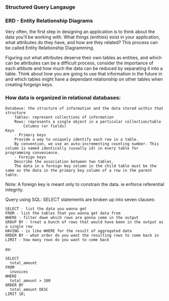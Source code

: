 
### Structured Query Langauge

### ERD - Entity Relationship Diagrams
  Very often, the first step in designing an application is to think about the data you'll be working with. What things (entities) exist in your application, what attributes do they have, and how are they related? This process can be called Entity Relationship Diagramming.
  
  Figuring out what attributes deserve their own tables as entities, and which can be attributes can be a difficult process, consider the importance of each attibute and how much the data can be reduced by separating it into a table. Think about how you are going to use that information in the future in and which tables might have a dependant relationship on other tables when creating forgeign keys.
  
### How data is organized in relational databases:

    Database: the structure of information and the data stored within that structure
        Tables: represent collections of information
        Rows: represents a single object in a particular collection/table
            Columns (or fields)
    Keys
        - Primary keys
        Provide a way to uniquely identify each row in a table.
        By convention, we use an auto-incrementing counting number. This column is named identically (usually id) in every table for programming convenience.
        - Foreign keys
        Describe the association between two tables.
        The data in a foreign key column in the child table must be the same as the data in the primary key column of a row in the parent table.

Note: A foreign key is meant only to constrain the data. ie enforce referential integrity.


Query using SQL:
SELECT statements are broken up into seven clauses:

    SELECT - list the data you wanna get
    FROM - list the tables that you wanna get data from
    WHERE - filter down which rows are gonna come in the output
    GROUP BY - treat a bunch of rows that would have been in the output as a single row
    HAVING - is like WHERE for the result of aggregated data
    ORDER BY - what order do you want the resulting rows to come back in
    LIMIT - how many rows do you want to come back

ex:
```
SELECT
  total_amount
FROM
  invoices
WHERE
  total_amount > 100
ORDER BY
  total_amount DESC
LIMIT 10;
```
